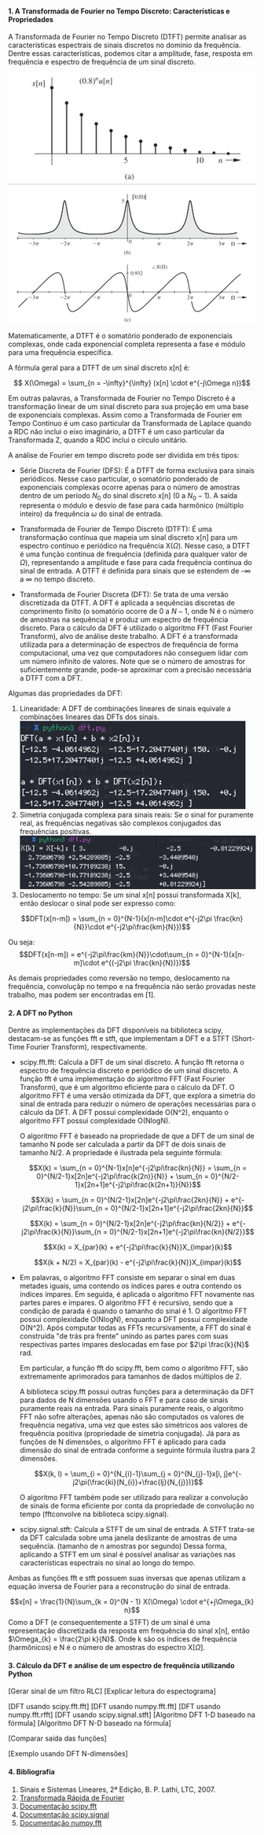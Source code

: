 #### 1. A Transformada de Fourier no Tempo Discreto: Características e Propriedades

A Transformada de Fourier no Tempo Discreto (DTFT) permite analisar as características espectrais de sinais discretos no domínio da frequência. Dentre essas características, podemos citar a amplitude, fase, resposta em frequência e espectro de frequência de um sinal discreto.

![Sinal Discreto $x[n] = 0.8^{n}u[n]$](./sinaldiscreto.png)
![Diagrama de Módulo (a) e Fase (b) da DTFT do sinal discreto $x[n] = 0.8^{n}u[n]$](./espectograma.png)

Matematicamente, a DTFT é o somatório ponderado de exponenciais complexas, onde cada exponencial completa representa a fase e módulo para uma frequência específica.

A fórmula geral para a DTFT de um sinal discreto x[n] é:

$$ X(\Omega) = \sum_{n = -\infty}^{\infty} (x[n] \cdot e^{-j\Omega n})$$

Em outras palavras, a Transformada de Fourier no Tempo Discreto é a transformação linear de um sinal discreto para sua projeção em uma base de exponenciais complexas.  Assim como a Transformada de Fourier em Tempo Contínuo é um caso particular da Transformada de Laplace quando a RDC não inclui o eixo imaginário, a DTFT é um caso particular da Transformada Z, quando a RDC inclui o círculo unitário.

A análise de Fourier em tempo discreto pode ser dividida em três tipos:
* Série Discreta de Fourier (DFS): É a DTFT de forma exclusiva para sinais periódicos. Nesse caso particular, o somatório ponderado de exponenciais complexas ocorre apenas para o número de amostras dentro de um período $N_{0}$ do sinal discreto x[n] (0 a $N_{0}-1$). A saída representa o módulo e desvio de fase para cada harmônico (múltiplo inteiro) da frequência $\omega$ do sinal de entrada.
  
* Transformada de Fourier de Tempo Discreto (DTFT): É uma transformação contínua que mapeia um sinal discreto x[n] para um espectro contínuo e periódico na frequência X($\Omega$). Nesse caso, a DTFT é uma função contínua de frequência (definida para qualquer valor de $\Omega$), representando a amplitude e fase para cada frequência contínua do sinal de entrada. A DTFT é definida para sinais que se estendem de -$\infty$ a $\infty$ no tempo discreto.

* Transformada de Fourier Discreta (DFT): Se trata de uma versão discretizada da DTFT. A DFT é aplicada a sequências discretas de comprimento finito (o somatório ocorre de 0 a $N - 1$, onde N é o número de amostras na sequência) e produz um espectro de frequência discreto. Para o cálculo da DFT é utilizado o algoritmo FFT (Fast Fourier Transform), alvo de análise deste trabalho. A DFT é a transformada utilizada para a determinação de espectros de frequência de forma computacional, uma vez que computadores não conseguem lidar com um número infinito de valores. Note que se o número de amostras for suficientemente grande, pode-se aproximar com a precisão necessária a DTFT com a DFT.

Algumas das propriedades da DFT:
1. Linearidade: A DFT de combinações lineares de sinais equivale a combinações lineares das DFTs dos sinais.
    ![Linearidade da DFT](./linearidade.png)
2. Simetria conjugada complexa para sinais reais: Se o sinal for puramente real, as frequências negativas são complexos conjugados das frequências positivas.
    ![Simetria conjugada](./simetria.png)
3. Deslocamento no tempo: Se um sinal x[n] possui transformada X[k], então deslocar o sinal pode ser expresso como:

$$DFT(x[n-m]) = \sum_{n = 0}^{N-1}(x[n-m]\cdot e^{-j2\pi \frac{kn}{N}}\cdot e^{-j2\pi\frac{km}{N}})$$

Ou seja:
$$DFT(x[n-m]) = e^{-j2\pi\frac{km}{N}}\cdot\sum_{n = 0}^{N-1}(x[n-m]\cdot e^{(-j2\pi \frac{kn}{N})})$$

As demais propriedades como reversão no tempo, deslocamento na frequência, convoluçãp no tempo e na frequência não serão provadas neste trabalho, mas podem ser encontradas em [1].
#### 2. A DFT no Python

Dentre as implementações da DFT disponíveis na biblioteca scipy, destacam-se as funções fft e stft, que implementam a DFT e a STFT (Short-Time Fourier Transform), respectivamente.

* scipy.fft.fft: Calcula a DFT de um sinal discreto. A função fft retorna o espectro de frequência discreto e periódico de um sinal discreto. A função fft é uma implementação do algoritmo FFT (Fast Fourier Transform), que é um algoritmo eficiente para o cálculo da DFT. O algoritmo FFT é uma versão otimizada da DFT, que explora a simetria do sinal de entrada para reduzir o número de operações necessárias para o cálculo da DFT. A DFT possui complexidade O(N^2), enquanto o algoritmo FFT possui complexidade O(NlogN).

    O algoritmo FFT é baseado na propriedade de que a DFT de um sinal de tamanho N pode ser calculada a partir da DFT de dois sinais de tamanho N/2. A propriedade é ilustrada pela seguinte fórmula:

    $$X(k) = \sum_{n = 0}^{N-1}x[n]e^{-j2\pi\frac{kn}{N}} = \sum_{n = 0}^{N/2-1}x[2n]e^{-j2\pi\frac{k(2n)}{N}} + \sum_{n = 0}^{N/2-1}x[2n+1]e^{-j2\pi\frac{k(2n+1)}{N}}$$

    $$X(k) = \sum_{n = 0}^{N/2-1}x[2n]e^{-j2\pi\frac{2kn}{N}} + e^{-j2\pi\frac{k}{N}}\sum_{n = 0}^{N/2-1}x[2n+1]e^{-j2\pi\frac{2kn}{N}}$$

    $$X(k) = \sum_{n = 0}^{N/2-1}x[2n]e^{-j2\pi\frac{kn}{N/2}} + e^{-j2\pi\frac{k}{N}}\sum_{n = 0}^{N/2-1}x[2n+1]e^{-j2\pi\frac{kn}{N/2}}$$

    $$X(k) = X_{par}(k) + e^{-j2\pi\frac{k}{N}}X_{impar}(k)$$

    $$X(k + N/2) = X_{par}(k) - e^{-j2\pi\frac{k}{N}}X_{impar}(k)$$
* 
    Em palavras, o algoritmo FFT consiste em separar o sinal em duas metades iguais, uma contendo os índices pares e outra contendo os índices ímpares. Em seguida, é aplicada o algoritmo FFT novamente nas partes pares e ímpares. O algoritmo FFT é recursivo, sendo que a condição de parada é quando o tamanho do sinal é 1. O algoritmo FFT possui complexidade O(NlogN), enquanto a DFT possui complexidade O(N^2). Após computar todas as FFTs recursivamente, a FFT do sinal é construída "de trás pra frente" unindo as partes pares com suas respectivas partes ímpares deslocadas em fase por $2\pi \frac{k}{N}$ rad.

    Em particular, a função fft do scipy.fft, bem como o algoritmo FFT, são extremamente aprimorados para tamanhos de dados múltiplos de 2.

    A biblioteca scipy.fft possui outras funções para a determinação da DFT para dados de N dimensões usando o FFT e para caso de sinais puramente reais na entrada. Para sinais puramente reais, o algoritmo FFT não sofre alterações, apenas não são computados os valores de frequência negativa, uma vez que estes são simétricos aos valores de frequência positiva (propriedade de simetria conjugada). Já para as funções de N dimensões, o algoritmo FFT é aplicado para cada dimensão do sinal de entrada conforme a seguinte fórmula ilustra para 2 dimensões.

    $$X(k, l) = \sum_{i = 0}^{N_{i}-1}\sum_{j = 0}^{N_{j}-1}x[i, j]e^{-j2\pi(\frac{ki}{N_{i}}+\frac{lj}{N_{j}})}$$ 

    O algoritmo FFT também pode ser utilizado para realizar a convolução de sinais de forma eficiente por conta da propriedade de convolução no tempo (fftconvolve na biblioteca scipy.signal).

* scipy.signal.stft: Calcula a STFT de um sinal de entrada. A STFT trata-se da DFT calculada sobre uma janela deslizante de amostras de uma sequência. (tamanho de n amostras por segundo) Dessa forma, aplicando a STFT em um sinal é possível analisar as variações nas características espectrais no sinal ao longo do tempo.

Ambas as funções fft e stft possuem suas inversas que apenas utilizam a equação inversa de Fourier para a reconstrução do sinal de entrada.

$$x[n] = \frac{1}{N}\sum_{k = 0}^{N - 1} X(\Omega) \cdot e^{+j\Omega_{k} n}$$
Como a DFT (e consequentemente a STFT) de um sinal é uma representação discretizada da resposta em frequência do sinal x[n], então $\Omega_{k} = \frac{2\pi k}{N}$. Onde k são os índices de frequência (harmônicos) e N é o número de amostras do espectro X[$\Omega$].

#### 3. Cálculo da DFT e análise de um espectro de frequência utilizando Python

[Gerar sinal de um filtro RLC]
[Explicar leitura do espectograma]

[DFT usando scipy.fft.fft]
[DFT usando numpy.fft.fft]
[DFT usando numpy.fft.rfft]
[DFT usando scipy.signal.stft]
[Algoritmo DFT 1-D baseado na fórmula]
[Algoritmo DFT N-D baseado na fórmula]

[Comparar saída das funções]

[Exemplo usando DFT N-dimensões]

#### 4. Bibliografia
1. Sinais e Sistemas Lineares, 2ª Edição, B. P. Lathi, LTC, 2007.
2. [Transformada Rápida de Fourier](https://pt.wikipedia.org/wiki/Transformada_rápida_de_Fourier)
3. [Documentação scipy.fft](https://docs.scipy.org/doc/scipy/reference/fft.html)
4. [Documentação scipy.signal](https://docs.scipy.org/doc/scipy/reference/signal.html)
5. [Documentação numpy.fft](https://numpy.org/doc/stable/reference/routines.fft.html)